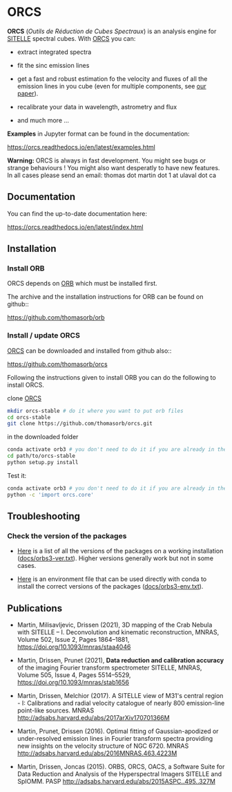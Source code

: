 # ORCS


**ORCS** (*Outils de Réduction de Cubes Spectraux*) is an analysis engine for [SITELLE](http://www.cfht.hawaii.edu/Instruments/Sitelle) spectral cubes. With [ORCS](https://github.com/thomasorb/orcs) you can:

* extract integrated spectra
  
* fit the sinc emission lines

* get a fast and robust estimation fo the velocity and fluxes of all the emission lines in you cube (even for multiple components, see [our paper](https://doi.org/10.1093/mnras/staa4046)).
  
* recalibrate your data in wavelength, astrometry and flux

* and much more ...

**Examples** in Jupyter format can be found in the documentation:

https://orcs.readthedocs.io/en/latest/examples.html
    
   
**Warning:** ORCS is always in fast development. You might see bugs or
 strange behaviours ! You might also want desperatly to have new
 features. In all cases please send an email: thomas dot martin dot 1 at ulaval dot ca

## Documentation

You can find the up-to-date documentation here:

https://orcs.readthedocs.io/en/latest/index.html


## Installation


### Install ORB

   
ORCS depends on [ORB](https://github.com/thomasorb/orb) which must be installed first.

The archive and the installation instructions for ORB can be found on github::
  
  https://github.com/thomasorb/orb


### Install / update ORCS


[ORCS](https://github.com/thomasorb/orcs) can be downloaded and installed from github also::
  
  https://github.com/thomasorb/orcs
  
Following the instructions given to install ORB you can do the following to install ORCS.

clone [ORCS](https://github.com/thomasorb/orcs)
```bash
mkdir orcs-stable # do it where you want to put orb files
cd orcs-stable
git clone https://github.com/thomasorb/orcs.git
```

in the downloaded folder
```bash
conda activate orb3 # you don't need to do it if you are already in the orb3 environment
cd path/to/orcs-stable
python setup.py install
```

Test it:
```bash
conda activate orb3 # you don't need to do it if you are already in the orb3 environment
python -c 'import orcs.core'
```

## Troubleshooting

### Check the version of the packages

- [Here](docs/orb3-ver.txt) is a list of all the versions of the packages on a working installation ([docs/orbs3-ver.txt](docs/orb3-ver.txt)). Higher versions generally work but not in some cases.

- [Here](docs/orb3-env.txt) is an environment file that can be used directly with conda to install the correct versions of the packages ([docs/orbs3-env.txt](docs/orb3-env.txt)). 

## Publications

* Martin, Milisavljevic, Drissen (2021), 3D mapping of the Crab Nebula with SITELLE – I. Deconvolution and kinematic reconstruction, MNRAS, Volume 502, Issue 2, Pages 1864–1881, https://doi.org/10.1093/mnras/staa4046

* Martin, Drissen, Prunet (2021), **Data reduction and calibration accuracy** of the imaging Fourier transform spectrometer SITELLE, MNRAS, Volume 505, Issue 4, Pages 5514–5529, https://doi.org/10.1093/mnras/stab1656

* Martin, Drissen, Melchior (2017). A SITELLE view of M31's central region - I: Calibrations and radial velocity catalogue of nearly 800 emission-line point-like sources. MNRAS
  http://adsabs.harvard.edu/abs/2017arXiv170701366M

* Martin, Prunet, Drissen (2016). Optimal fitting of Gaussian-apodized or under-resolved emission lines in Fourier transform spectra providing new insights on the velocity structure of NGC 6720. MNRAS
  http://adsabs.harvard.edu/abs/2016MNRAS.463.4223M

* Martin, Drissen, Joncas (2015). ORBS, ORCS, OACS, a Software Suite for Data Reduction and Analysis of the Hyperspectral Imagers SITELLE and SpIOMM. PASP
  http://adsabs.harvard.edu/abs/2015ASPC..495..327M


